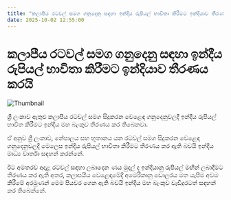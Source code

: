 ```yaml
---
title: "කලාපීය රටවල් සමග ගනුදෙනු සඳහා ඉන්දීය රුපියල් භාවිතා කිරීමට ඉන්දියාව තීරණය කරයි"
date: 2025-10-02 12:55:00
---
```


# කලාපීය රටවල් සමග ගනුදෙනු සඳහා ඉන්දීය රුපියල් භාවිතා කිරීමට ඉන්දියාව තීරණය කරයි

![Thumbnail](https://helakuru.sgp1.cdn.digitaloceanspaces.com/esana/images/lib/india-ruppee-uio.jpg)

ශ්‍රී ලංකාව ඇතුළු කලාපීය රටවල් සමග සිදුකරන වෙළෙඳ ගනුදෙනුවලදී ඉන්දීය රුපියල් භාවිත කිරීමට ඉන්දීය මහ බැංකුව තීරණය කර තිබෙනවා.

ඒ අනුව ශ්‍රී ලංකාව, නේපාලය සහ භූතානය යන රටවල් සමග සිදුකරන වෙළෙඳ ගනුදෙනුවලදී මෙලෙස ඉන්දීය රුපියල් භාවිතා කිරීමට තීරණය කර ඇති බවයි ඉන්දීය මාධ්‍ය වාර්තා සඳහන් කරන්නේ.

ඊට අමතරව අදාළ රටවල් සඳහා ලබාදෙන ණය මුදල් ද ඉන්දියානු රුපියල් මඟින් ලබාදීමට තීරණය කර ඇති අතර, කලාපයීය වෙළෙඳාමේදී අමෙරිකානු ඩොලරය මත යැපීම අවම කිරීමේ අරමුණන් මෙම පියවර ගෙන ඇති බවයි ඉන්දීය මහ බැංකුව වැඩිදුරටත් සඳහන් කර තිබෙන්නේ.

